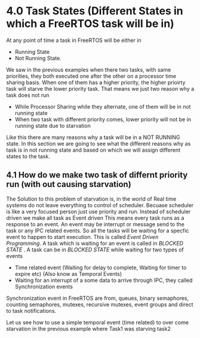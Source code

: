 # 4.0 Task States (Different States in which a FreeRTOS task will be in)

At any point of time a task in FreeRTOS will be either in 

* Running State
* Not Running State.

We saw in the previous examples when there two tasks, with same priorities, they both executed one after the other on a processor time sharing basis. When one of them has a higher priority, the higher prioirty task will starve the lower priority task. 
That means we just two reason why a task does not run

* While Processor Sharing while they alternate, one of them will be in not running state
* When two task with different priority comes, lower priority will not be in running state due to starvation

Like this there are many reasons why a task will be in a NOT RUNNING state. In this section we are going to see what the different reasons why as task is in not running state and based on which we will assign different states to the task.

## 4.1 How do we make two task of differnt priority run (with out causing starvation)
The Solution to this problem of starvation is, in the world of Real time systems do not leave everything to control of scheduler. Becuase scheduler is like a very focused person just use priority and run.  Instead of scheduler driven we make all task as Event driven This means every task runs as a response to an event. An event may be interrupt or message send to the task or any IPC related events. So all the tasks will be waiting for a specfic event to happen to start execution. This is called *Event Driven Programming*. A task which is waiting for an event is called in *BLOCKED STATE* . A task can be in *BLOCKED STATE* while waiting for two types of events

* Time related event (Waiting for delay to complete, Waiting for timer to expire etc) (Also know as Temporal Events)
* Waiting for an interrupt of a some data to arrive through IPC, they called Synchronization events

Synchronization event in FreeRTOS are from, queues, binary semaphores, counting semaphores, mutexes, recursive mutexes, event groups and direct to task notifications.

Let us see how to use a simple temporal event (time related) to over come starvation in the previous example where Task1 was starving task2


